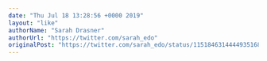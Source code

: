 ```yaml
---
date: "Thu Jul 18 13:28:56 +0000 2019"
layout: "like"
authorName: "Sarah Drasner"
authorUrl: "https://twitter.com/sarah_edo"
originalPost: "https://twitter.com/sarah_edo/status/1151846314444935168"
---
```

